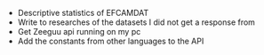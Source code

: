 - Descriptive statistics of EFCAMDAT
- Write to researches of the datasets I did not get a response from
- Get Zeeguu api running on my pc
- Add the constants from other languages to the API